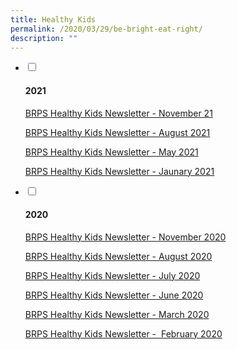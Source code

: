 ```yaml
---
title: Healthy Kids
permalink: /2020/03/29/be-bright-eat-right/
description: ""
---
```

<ul class="jekyllcodex_accordion">
<li>
<input type="checkbox" id="accordion1">
<label for="accordion1"><h4>2021</h4></label>
<div>
<p><a href="/files/BRPS-Healthy-Kids-Newsletter-Nov-21.pdf">BRPS Healthy Kids Newsletter - November 21</a></p>
<p><a href="/files/BRPS-Healthy-Kids-Newsletter-Aug-2021-1.pdf">BRPS Healthy Kids Newsletter - August 2021</a></p>
<p><a href="/files/BRPS-Healthy-Kids-Newsletter-MAY-2021.pdf">BRPS Healthy Kids Newsletter - May 2021</a></p>
<p><a href="/files/BRPS-Healthy-Kids-Newsletter-JAN-2021.pdf">BRPS Healthy Kids Newsletter - Jaunary 2021</a></p>
</div>
</li>  
<li>
<input type="checkbox" id="accordion2">
<label for="accordion2"><h4>2020</h4></label>
<div>
<p><a href="https://blangahrisepri.moe.edu.sg/wp-content/uploads/2020/03/BRPS-Healthy-Kids-Newsletter-NOV-2020.pdf">BRPS Healthy Kids Newsletter - November 2020</a></p>
<p><a href="https://blangahrisepri.moe.edu.sg/wp-content/uploads/2020/03/Update_BRPS-Healthy-Kids-Newsletter-AUG-2020-final.pdf">BRPS Healthy Kids Newsletter - August 2020</a></p>
<p><a href="https://blangahrisepri.moe.edu.sg/wp-content/uploads/2020/03/BRPS-Healthy-Kids-Newsletter-JULY-2020.pdf">BRPS Healthy Kids Newsletter - July 2020</a></p>
<p><a href="https://blangahrisepri.moe.edu.sg/wp-content/uploads/2020/03/BRPS-Healthy-Kids-Newsletter-June-2020.-final.pdf">BRPS Healthy Kids Newsletter - June 2020</a></p>
<p><a href="https://blangahrisepri.moe.edu.sg/wp-content/uploads/2020/03/BRPS-Healthy-Kids-Newsletter-March-2020.pdf">BRPS Healthy Kids Newsletter - March 2020</a></p>
<p><a href="https://blangahrisepri.moe.edu.sg/wp-content/uploads/2020/03/BRPS-Healthy-Kids-Newsletter-27-Feb-2020.-Final-TAPGRABGO-SATS-logo.pdf">BRPS Healthy Kids Newsletter -&nbsp; February 2020</a></p>
</div>
</li>
</ul>